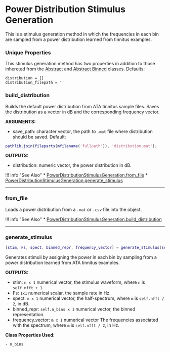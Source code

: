 # Power Distribution Stimulus Generation

This is a stimulus generation method in which the frequencies in each bin are sampled from a power distribution learned from tinnitus examples. 

### Unique Properties

This stimulus generation method has two properties in addition to those inhereted from the [Abstract](../AbstractStimulusGenerationMethod) and [Abstract Binned](../AbstractBinnedStimulusGenerationMethod) classes. Defaults:

```
distribution = []
distribution_filepath = ''
```

### build_distribution

Builds the default power distribution from ATA tinnitus sample files.
Saves the distribution as a vector in dB
and the corresponding frequency vector.

**ARGUMENTS:**

- save_path: character vector, 
the path to `.mat` file where distribution should be saved. 
Default:
```matlab
pathlib.join(fileparts(mfilename('fullpath')), 'distribution.mat');
```  

**OUTPUTS:**

- distribution: numeric vector,
the power distribution in dB.



!!! info "See Also"
    * [PowerDistributionStimulusGeneration.from_file](../PowerDistributionStimulusGeneration/#from_file)
    * [PowerDistributionStimulusGeneration.generate_stimulus](../PowerDistributionStimulusGeneration/#generate_stimulus)





-------

### from_file

Loads a power distribution from a `.mat` or `.csv` file into the object.



!!! info "See Also"
    * [PowerDistributionStimulusGeneration.build_distribution](../PowerDistributionStimulusGeneration/#build_distribution)





-------

### generate_stimulus

```matlab
[stim, Fs, spect, binned_repr, frequency_vector] = generate_stimulus(self)
```

Generates stimuli by assigning the power in each bin
by sampling from a power distribution
learned from ATA tinnitus examples.

**OUTPUTS:**

- stim: `n x 1` numerical vector,
the stimulus waveform,
where `n` is `self.nfft + 1`.
- Fs: `1x1` numerical scalar,
the sample rate in Hz.
- spect: `m x 1` numerical vector,
the half-spectrum,
where `m` is `self.nfft / 2`,
in dB.
- binned_repr: `self.n_bins x 1` numerical vector,
the binned representation.
- frequency_vector: `m x 1` numerical vector
The frequencies associated with the spectrum,
where `m` is `self.nfft / 2`,
in Hz.

**Class Properties Used:**
```
- n_bins
```



